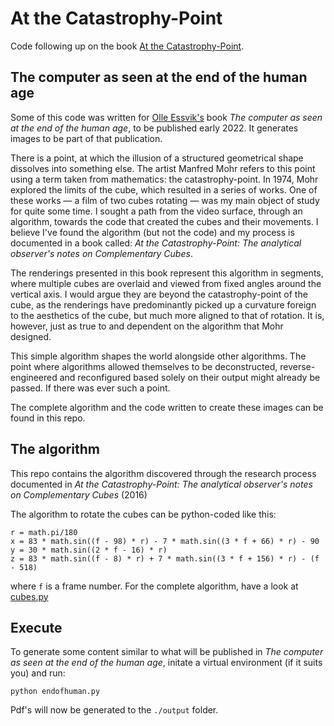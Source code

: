 # At the Catastrophy-Point
Code following up on the book [At the Catastrophy-Point](http://carljohanrosen.com#catastrophy). 

## The computer as seen at the end of the human age
Some of this code was written for [Olle Essvik's](https://www.jimpalt.org/) book *The computer as seen at the end of the human age*, to be published early 2022. It generates images to be part of that publication.

There is a point, at which the illusion of a structured geometrical shape dissolves into something else. The artist Manfred Mohr refers to this point using a term taken from mathematics: the catastrophy-point. In 1974, Mohr explored the limits of the cube, which resulted in a series of works. One of these works — a film of two cubes rotating — was my main object of study for quite some time. I sought a path from the video surface, through an algorithm, towards the code that created the cubes and their movements. I believe I've found the algorithm (but not the code) and my process is documented in a book called: *At the Catastrophy-Point: The analytical observer's notes on Complementary Cubes*.

The renderings presented in this book represent this algorithm in segments, where multiple cubes are overlaid and viewed from fixed angles around the vertical axis. I would argue they are beyond the catastrophy-point of the cube, as the renderings have predominantly picked up a curvature foreign to the aesthetics of the cube, but much more aligned to that of rotation. It is, however, just as true to and dependent on the algorithm that Mohr designed.

This simple algorithm shapes the world alongside other algorithms. The point where algorithms allowed themselves to be deconstructed, reverse-engineered and reconfigured based solely on their output might already be passed. If there was ever such a point.

The complete algorithm and the code written to create these images can be found in this repo.

## The algorithm
This repo contains the algorithm discovered through the research process documented in *At the Catastrophy-Point: The analytical observer's notes on Complementary Cubes* (2016)

The algorithm to rotate the cubes can be python-coded like this:

	r = math.pi/180
	x = 83 * math.sin((f - 98) * r) - 7 * math.sin((3 * f + 66) * r) - 90
	y = 30 * math.sin((2 * f - 16) * r)
	z = 83 * math.sin((f - 8) * r) + 7 * math.sin((3 * f + 156) * r) - (f - 518)

where `f` is a frame number. For the complete algorithm, have a look at [cubes.py](https://github.com/cjrosen/at-the-catastrophy-point/blob/main/src/mohr/cubes.py)

## Execute
To generate some content similar to what will be published in *The computer as seen at the end of the human age*, initate a virtual environment (if it suits you) and run:

	python endofhuman.py

Pdf's will now be generated to the `./output` folder.